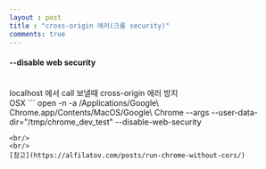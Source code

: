 ```yaml
---
layout : post
title : "cross-origin 에러(크롬 security)"
comments: true
---
```


#### --disable web security
<br/>
localhost 에서 call 보낼때 cross-origin 에러 방지
<br/>
OSX
```
open -n -a /Applications/Google\ Chrome.app/Contents/MacOS/Google\ Chrome --args --user-data-dir="/tmp/chrome_dev_test" --disable-web-security

```
<br/>
<br/>
[참고](https://alfilatov.com/posts/run-chrome-without-cors/)

